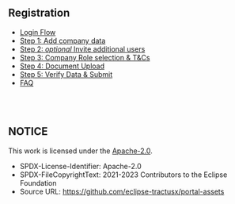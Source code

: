 ## Registration

- [Login Flow](./01.%20Login.md)
- [Step 1: Add company data](./02.%20Add%20Company%20Data.md)
- [Step 2: _optional_ Invite additional users](<./03.%20Add%20Additional%20User(s).md>)
- [Step 3: Company Role selection & T&Cs](./04.%20Company%20Role%20%26%20Consent.md)
- [Step 4: Document Upload](./05.%20Document%20Upload.md)
- [Step 5: Verify Data & Submit](./06.%20Verify%20Registration%20Data.md)
- [FAQ](./07.%20FAQ.md)

<br>
<br>

## NOTICE

This work is licensed under the [Apache-2.0](https://www.apache.org/licenses/LICENSE-2.0).

- SPDX-License-Identifier: Apache-2.0
- SPDX-FileCopyrightText: 2021-2023 Contributors to the Eclipse Foundation
- Source URL: https://github.com/eclipse-tractusx/portal-assets

